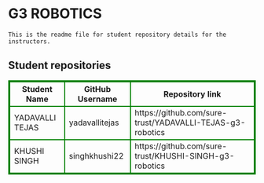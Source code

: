 # G3 ROBOTICS
    This is the readme file for student repository details for the instructors.
## Student repositories 
<table style="border : 2px solid green; width:100%;">
<tr >
<th style="border : 2px solid green;">Student Name</th>
<th style="border : 2px solid green;">GitHub Username</th>
<th style="border : 2px solid green;">Repository link</th>
</tr>
<tr style="border : 2px solid green;">
<td style="border : 2px solid green;">YADAVALLI TEJAS</td> 

<td style="border : 2px solid green;">yadavallitejas</td> 

<td style="border : 2px solid green;">https://github.com/sure-trust/YADAVALLI-TEJAS-g3-robotics</td> 
</tr>

<tr style="border : 2px solid green;">
<td style="border : 2px solid green;">KHUSHI SINGH</td> 

<td style="border : 2px solid green;">singhkhushi22</td> 

<td style="border : 2px solid green;">https://github.com/sure-trust/KHUSHI-SINGH-g3-robotics</td> 
</tr>
